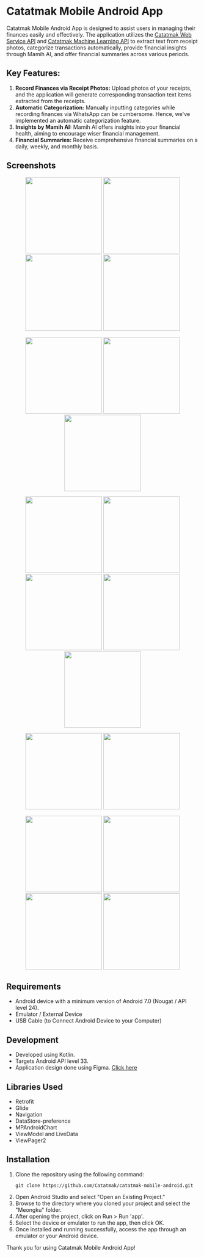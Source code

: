 # Catatmak Mobile Android App

Catatmak Mobile Android App is designed to assist users in managing their finances easily and effectively. The application utilizes the [Catatmak Web Service API](https://github.com/Catatmak/catatmak-api) and [Catatmak Machine Learning API](https://github.com/Catatmak/catatmak-machine-learning-api) to extract text from receipt photos, categorize transactions automatically, provide financial insights through Mamih AI, and offer financial summaries across various periods.

## Key Features:
1. **Record Finances via Receipt Photos:** Upload photos of your receipts, and the application will generate corresponding transaction text items extracted from the receipts.
2. **Automatic Categorization:** Manually inputting categories while recording finances via WhatsApp can be cumbersome. Hence, we've implemented an automatic categorization feature.
3. **Insights by Mamih AI:** Mamih AI offers insights into your financial health, aiming to encourage wiser financial management.
4. **Financial Summaries:** Receive comprehensive financial summaries on a daily, weekly, and monthly basis.

## Screenshots
<p align="center">
  <img src="images/0.jpg" width="200">
  <img src="images/1.jpg" width="200">
  <img src="images/2.jpg" width="200">
  <img src="images/3.jpg" width="200">
</p>

<p align="center">
  <img src="images/4.jpg" width="200">
  <img src="images/5.jpg" width="200">
  <img src="images/8.jpg" width="200">
</p>


<p align="center">
  <img src="images/9.jpg" width="200">
  <img src="images/6.jpg" width="200">
  <img src="images/7.jpg" width="200">
  <img src="images/10.jpg" width="200">
  <img src="images/11.jpg" width="200">
</p>

<p align="center">
  <img src="images/12.jpg" width="200">
  <img src="images/13.jpg" width="200">
</p>

<p align="center">
  <img src="images/14.jpg" width="200">
  <img src="images/16.jpg" width="200">
  <img src="images/15.jpg" width="200">
  <img src="images/17.jpg" width="200">
</p>


## Requirements
- Android device with a minimum version of Android 7.0 (Nougat / API level 24).
- Emulator / External Device
- USB Cable (to Connect Android Device to your Computer)

## Development
- Developed using Kotlin.
- Targets Android API level 33.
- Application design done using Figma. [Click here](https://www.figma.com/file/Ycs1LdhAS93rIdGyiGw0RC/Catatmak-Apps?type=design&node-id=0-1&mode=design&t=fBJz4L2AelMZCpYL-0)

## Libraries Used
- Retrofit
- Glide
- Navigation
- DataStore-preference
- MPAndroidChart
- ViewModel and LiveData
- ViewPager2

## Installation
1. Clone the repository using the following command:
    ```
    git clone https://github.com/Catatmak/catatmak-mobile-android.git
    ```
2. Open Android Studio and select "Open an Existing Project."
3. Browse to the directory where you cloned your project and select the "Meongku" folder.
4. After opening the project, click on Run > Run 'app'.
5. Select the device or emulator to run the app, then click OK.
6. Once installed and running successfully, access the app through an emulator or your Android device.

Thank you for using Catatmak Mobile Android App!
